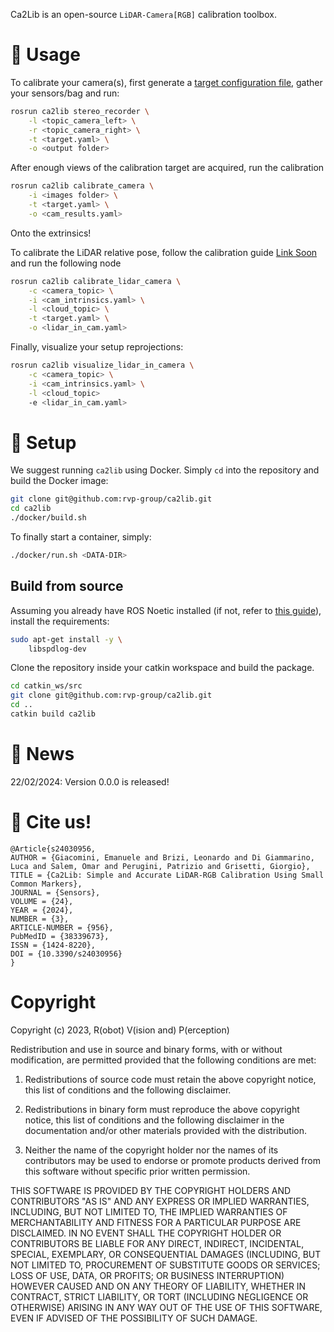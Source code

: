 Ca2Lib is an open-source `LiDAR-Camera[RGB]` calibration toolbox.

# 🚀 Usage

To calibrate your camera(s), first generate a [target configuration file](todo), gather your sensors/bag and run:
```bash
rosrun ca2lib stereo_recorder \
    -l <topic_camera_left> \
    -r <topic_camera_right> \
    -t <target.yaml> \
    -o <output folder>
```

After enough views of the calibration target are acquired, run the calibration

```bash
rosrun ca2lib calibrate_camera \
    -i <images folder> \
    -t <target.yaml> \
    -o <cam_results.yaml>
```

Onto the extrinsics!

To calibrate the LiDAR relative pose, follow the calibration guide [Link Soon]() and run the following node

```bash
rosrun ca2lib calibrate_lidar_camera \
    -c <camera_topic> \
    -i <cam_intrinsics.yaml> \
    -l <cloud_topic> \
    -t <target.yaml> \
    -o <lidar_in_cam.yaml>
```

Finally, visualize your setup reprojections:

```bash
rosrun ca2lib visualize_lidar_in_camera \
    -c <camera_topic> \
    -i <cam_intrinsics.yaml> \
    -l <cloud_topic>
    -e <lidar_in_cam.yaml>
```

# 👷 Setup

We suggest running `ca2lib` using Docker. Simply `cd` into the repository and build the Docker image:

```bash
git clone git@github.com:rvp-group/ca2lib.git
cd ca2lib
./docker/build.sh
```

To finally start a container, simply:

```bash
./docker/run.sh <DATA-DIR>
```

## Build from source

Assuming you already have ROS Noetic installed (if not, refer to [this guide](https://wiki.ros.org/noetic/Installation)), install the requirements:

```bash
sudo apt-get install -y \
    libspdlog-dev
```

Clone the repository inside your catkin workspace and build the package.

```bash
cd catkin_ws/src
git clone git@github.com:rvp-group/ca2lib.git
cd ..
catkin build ca2lib
```


# 📰 News

22/02/2024: Version 0.0.0 is released!

# 📖 Cite us!

```
@Article{s24030956,
AUTHOR = {Giacomini, Emanuele and Brizi, Leonardo and Di Giammarino, Luca and Salem, Omar and Perugini, Patrizio and Grisetti, Giorgio},
TITLE = {Ca2Lib: Simple and Accurate LiDAR-RGB Calibration Using Small Common Markers},
JOURNAL = {Sensors},
VOLUME = {24},
YEAR = {2024},
NUMBER = {3},
ARTICLE-NUMBER = {956},
PubMedID = {38339673},
ISSN = {1424-8220},
DOI = {10.3390/s24030956}
}
```

# Copyright

Copyright (c) 2023, R(obot) V(ision and) P(erception)

Redistribution and use in source and binary forms, with or without
modification, are permitted provided that the following conditions are met:

1. Redistributions of source code must retain the above copyright notice, this
   list of conditions and the following disclaimer.

2. Redistributions in binary form must reproduce the above copyright notice,
   this list of conditions and the following disclaimer in the documentation
   and/or other materials provided with the distribution.

3. Neither the name of the copyright holder nor the names of its
   contributors may be used to endorse or promote products derived from
   this software without specific prior written permission.

THIS SOFTWARE IS PROVIDED BY THE COPYRIGHT HOLDERS AND CONTRIBUTORS "AS IS"
AND ANY EXPRESS OR IMPLIED WARRANTIES, INCLUDING, BUT NOT LIMITED TO, THE
IMPLIED WARRANTIES OF MERCHANTABILITY AND FITNESS FOR A PARTICULAR PURPOSE ARE
DISCLAIMED. IN NO EVENT SHALL THE COPYRIGHT HOLDER OR CONTRIBUTORS BE LIABLE
FOR ANY DIRECT, INDIRECT, INCIDENTAL, SPECIAL, EXEMPLARY, OR CONSEQUENTIAL
DAMAGES (INCLUDING, BUT NOT LIMITED TO, PROCUREMENT OF SUBSTITUTE GOODS OR
SERVICES; LOSS OF USE, DATA, OR PROFITS; OR BUSINESS INTERRUPTION) HOWEVER
CAUSED AND ON ANY THEORY OF LIABILITY, WHETHER IN CONTRACT, STRICT LIABILITY,
OR TORT (INCLUDING NEGLIGENCE OR OTHERWISE) ARISING IN ANY WAY OUT OF THE USE
OF THIS SOFTWARE, EVEN IF ADVISED OF THE POSSIBILITY OF SUCH DAMAGE.
